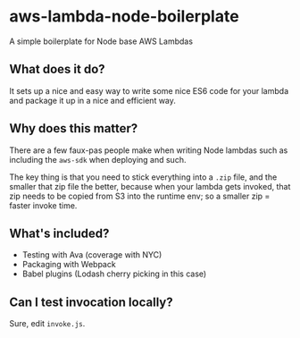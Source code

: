 # aws-lambda-node-boilerplate
A simple boilerplate for Node base AWS Lambdas

## What does it do?
It sets up a nice and easy way to write some nice ES6 code for your lambda and package it up in a nice and efficient way.

## Why does this matter?
There are a few faux-pas people make when writing Node lambdas such as including the `aws-sdk` when deploying and such. 

The key thing is that you need to stick everything into a `.zip` file, and the smaller that zip file the better, because when your lambda gets invoked, that zip needs to be copied from S3 into the runtime env; so a smaller zip = faster invoke time.

## What's included?
- Testing with Ava (coverage with NYC)
- Packaging with Webpack
- Babel plugins (Lodash cherry picking in this case)

## Can I test invocation locally?
Sure, edit `invoke.js`.